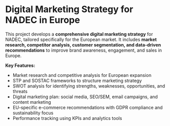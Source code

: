 # Digital Marketing Strategy for NADEC in Europe

This project develops a **comprehensive digital marketing strategy** for NADEC, tailored specifically for the European market. It includes **market research, competitor analysis, customer segmentation, and data-driven recommendations** to improve brand awareness, engagement, and sales in Europe.

**Key Features:**
- Market research and competitive analysis for European expansion  
- STP and SOSTAC frameworks to structure marketing strategy  
- SWOT analysis for identifying strengths, weaknesses, opportunities, and threats  
- Digital marketing plan: social media, SEO/SEM, email campaigns, and content marketing  
- EU-specific e-commerce recommendations with GDPR compliance and sustainability focus  
- Performance tracking using KPIs and analytics tools  
